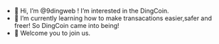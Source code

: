 - 👋 Hi, I’m @9dingweb ! I’m interested in the DingCoin.
- 👀 I’m currently learning how to make transacations easier,safer and freer! So DingCoin came into being!
- 🌱 Welcome you to join us.

<!---
9dingweb/9dingweb is a ✨ special ✨ repository because its `README.md` (this file) appears on your GitHub profile.
You can click the Preview link to take a look at your changes.
--->
